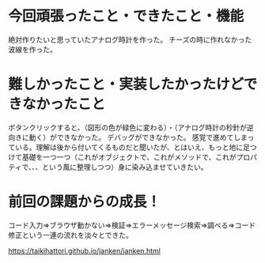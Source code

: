# 今回頑張ったこと・できたこと・機能
絶対作りたいと思っていたアナログ時計を作った。
チーズの時に作れなかった波線を作った。
# 難しかったこと・実装したかったけどできなかったこと
ボタンクリックすると、（図形の色が緑色に変わる）・（アナログ時計の秒針が逆向きに動く）ができなかった。
デバッグができなかった。
感覚で進めてしまっている。理解は後から付いてくるものだと聞いたが、とはいえ、もっと地に足つけて基礎を一つ一つ（これがオブジェクトで、これがメソッドで、これがプロパティで、、、という風に整理しつつ）身に染み込ませていきたい。
# 前回の課題からの成長！
コード入力⇒ブラウザ動かない⇒検証⇒エラーメッセージ検索⇒調べる⇒コード修正という一連の流れを淡々とできた。

https://taikihattori.github.io/janken/janken.html

